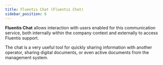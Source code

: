 ```yaml
---
title: Fluentis Chat (Fluentis Chat)
sidebar_position: 6
---
```


**Fluentis Chat** allows interaction with users enabled for this communication service, both internally within the company context and externally to access Fluentis support.

The chat is a very useful tool for quickly sharing information with another operator, sharing digital documents, or even active documents from the management system.